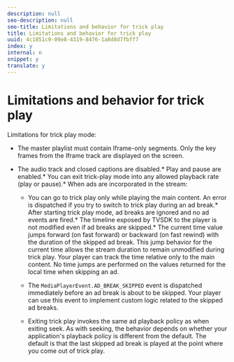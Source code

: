```yaml
---
description: null
seo-description: null
seo-title: Limitations and behavior for trick play
title: Limitations and behavior for trick play
uuid: 4c1851c9-09e8-4319-8476-1a8d8d7fbff7
index: y
internal: n
snippet: y
translate: y
---
```


# Limitations and behavior for trick play


<a id="section_2BC43539C5C142E085D06A7E35C76726"></a>

Limitations for trick play mode: 
* The master playlist must contain Iframe-only segments. Only the key frames from the Iframe track are displayed on the screen. 

* The audio track and closed captions are disabled.* Play and pause are enabled.* You can exit trick-play mode into any allowed playback rate (play or pause).* When ads are incorporated in the stream: 
    * You can go to trick play only while playing the main content. An error is dispatched if you try to switch to trick play during an ad break.* After starting trick play mode, ad breaks are ignored and no ad events are fired.* The timeline exposed by TVSDK to the player is not modified even if ad breaks are skipped.* The current time value jumps forward (on fast forward) or backward (on fast rewind) with the duration of the skipped ad break. This jump behavior for the current time allows the stream duration to remain unmodified during trick play. Your player can track the time relative only to the main content. No time jumps are performed on the values returned for the local time when skipping an ad. 
    
    * The `MediaPlayerEvent.AD_BREAK_SKIPPED` event is dispatched immediately before an ad break is about to be skipped. Your player can use this event to implement custom logic related to the skipped ad breaks. 
    
    * Exiting trick play invokes the same ad playback policy as when exiting seek. As with seeking, the behavior depends on whether your application's playback policy is different from the default. The default is that the last skipped ad break is played at the point where you come out of trick play. 
    
    
    





